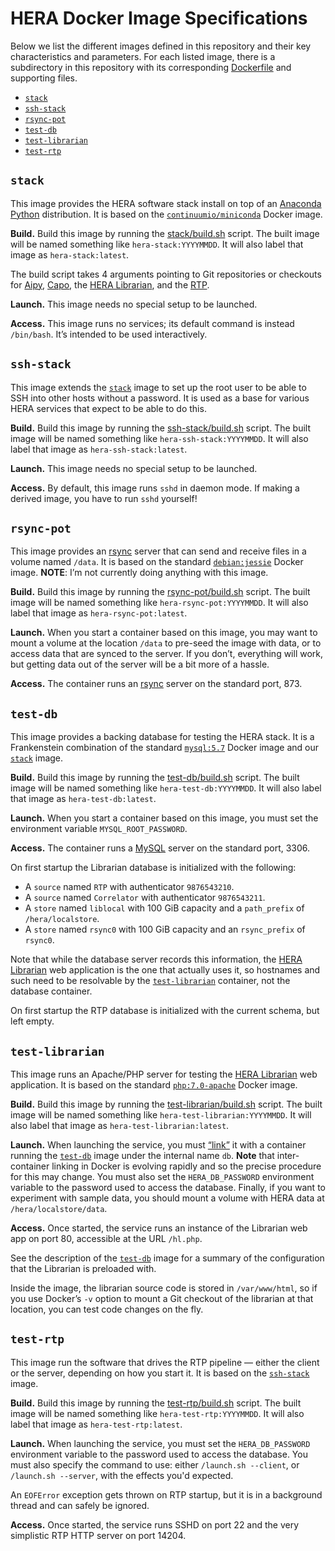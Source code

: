 <!-- To HTML-ify this file locally, use `grip --wide` on it. -->

HERA Docker Image Specifications
================================

Below we list the different images defined in this repository and their key
characteristics and parameters. For each listed image, there is a subdirectory
in this repository with its corresponding
[Dockerfile](https://docs.docker.com/engine/reference/builder/) and supporting
files.

* [`stack`]
* [`ssh-stack`]
* [`rsync-pot`]
* [`test-db`]
* [`test-librarian`]
* [`test-rtp`]

<!-- this awkward setup lets us hyperlink image descriptions more easily -->
[`stack`]: #stack
[`ssh-stack`]: #ssh-stack
[`rsync-pot`]: #rsync-pot
[`test-db`]: #test-db
[`test-librarian`]: #test-librarian
[`test-rtp`]: #test-rtp


`stack`
-------

This image provides the HERA software stack install on top of an
[Anaconda Python] distribution. It is based on the
[`continuumio/miniconda`](https://hub.docker.com/r/continuumio/miniconda/)
Docker image.

[Anaconda Python]: http://docs.continuum.io/anaconda/index

**Build.** Build this image by running the [stack/build.sh](stack/build.sh)
script. The built image will be named something like `hera-stack:YYYYMMDD`. It
will also label that image as `hera-stack:latest`.

The build script takes 4 arguments pointing to Git repositories or checkouts
for [Aipy], [Capo], the [HERA Librarian], and the [RTP].

[Aipy]: https://github.com/AaronParsons/aipy
[Capo]: https://github.com/dannyjacobs/capo/
[HERA Librarian]: http://herawiki.berkeley.edu/doku.php/librarian
[RTP]: https://github.com/jonr667/still_workflow

**Launch.** This image needs no special setup to be launched.

**Access.** This image runs no services; its default command is instead
`/bin/bash`. It’s intended to be used interactively.


`ssh-stack`
-----------

This image extends the [`stack`] image to set up the root user to be able to
SSH into other hosts without a password. It is used as a base for various HERA
services that expect to be able to do this.

**Build.** Build this image by running the
[ssh-stack/build.sh](ssh-stack/build.sh) script. The built image will be named
something like `hera-ssh-stack:YYYYMMDD`. It will also label that image as
`hera-ssh-stack:latest`.

**Launch.** This image needs no special setup to be launched.

**Access.** By default, this image runs `sshd` in daemon mode. If making a
derived image, you have to run `sshd` yourself!


`rsync-pot`
-------------------

This image provides an [rsync] server that can send and receive files in a
volume named `/data`. It is based on the standard
[`debian:jessie`](https://hub.docker.com/_/debian/) Docker image. **NOTE**:
I’m not currently doing anything with this image.

[rsync]: https://rsync.samba.org/

**Build.** Build this image by running the
[rsync-pot/build.sh](rsync-pot/build.sh) script. The built image will be named
something like `hera-rsync-pot:YYYYMMDD`. It will also label that image as
`hera-rsync-pot:latest`.

**Launch.** When you start a container based on this image, you may want to
mount a volume at the location `/data` to pre-seed the image with data, or to
access data that are synced to the server. If you don’t, everything will work,
but getting data out of the server will be a bit more of a hassle.

**Access.** The container runs an [rsync] server on the standard port, 873.


`test-db`
-------------------

This image provides a backing database for testing the HERA stack. It is a
Frankenstein combination of the standard
[`mysql:5.7`](https://hub.docker.com/_/mysql/) Docker image and our [`stack`]
image.

**Build.** Build this image by running the
[test-db/build.sh](test-db/build.sh) script. The built image will be named
something like `hera-test-db:YYYYMMDD`. It will also label that image as
`hera-test-db:latest`.

**Launch.** When you start a container based on this image, you must set the
environment variable `MYSQL_ROOT_PASSWORD`.

**Access.** The container runs a [MySQL](https://www.mysql.com/) server on the
standard port, 3306.

On first startup the Librarian database is initialized with the following:

* A `source` named `RTP` with authenticator `9876543210`.
* A `source` named `Correlator` with authenticator `9876543211`.
* A `store` named `liblocal` with 100 GiB capacity and a `path_prefix` of
  `/hera/localstore`.
* A `store` named `rsync0` with 100 GiB capacity and an `rsync_prefix` of
  `rsync0`.

Note that while the database server records this information, the
[HERA Librarian] web application is the one that actually uses it, so
hostnames and such need to be resolvable by the [`test-librarian`] container,
not the database container.

On first startup the RTP database is initialized with the current schema, but
left empty.


`test-librarian`
----------------

This image runs an Apache/PHP server for testing the [HERA Librarian] web
application. It is based on the standard
[`php:7.0-apache`](https://hub.docker.com/_/php/) Docker image.

**Build.** Build this image by running the
[test-librarian/build.sh](test-librarian/build.sh) script. The built image
will be named something like `hera-test-librarian:YYYYMMDD`. It will also
label that image as `hera-test-librarian:latest`.

**Launch.** When launching the service, you must
[“link”](https://docs.docker.com/v1.8/userguide/dockerlinks/) it with a
container running the [`test-db`] image under the internal name `db`. **Note**
that inter-container linking in Docker is evolving rapidly and so the precise
procedure for this may change. You must also set the `HERA_DB_PASSWORD`
environment variable to the password used to access the database. Finally, if
you want to experiment with sample data, you should mount a volume with HERA
data at `/hera/localstore/data`.

**Access.** Once started, the service runs an instance of the Librarian web
app on port 80, accessible at the URL `/hl.php`.

See the description of the [`test-db`] image for a summary of the
configuration that the Librarian is preloaded with.

Inside the image, the librarian source code is stored in `/var/www/html`, so
if you use Docker’s `-v` option to mount a Git checkout of the librarian at
that location, you can test code changes on the fly.


`test-rtp`
----------------

This image run the software that drives the RTP pipeline — either the client
or the server, depending on how you start it. It is based on the [`ssh-stack`]
image.

**Build.** Build this image by running the
[test-rtp/build.sh](test-rtp/build.sh) script. The built image will be named
something like `hera-test-rtp:YYYYMMDD`. It will also label that image as
`hera-test-rtp:latest`.

**Launch.** When launching the service, you must set the `HERA_DB_PASSWORD`
environment variable to the password used to access the database. You must
also specify the command to use: either `/launch.sh --client`, or `/launch.sh
--server`, with the effects you'd expected.

An `EOFError` exception gets thrown on RTP startup, but it is in a background
thread and can safely be ignored.

**Access.** Once started, the service runs SSHD on port 22 and the very
simplistic RTP HTTP server on port 14204.
